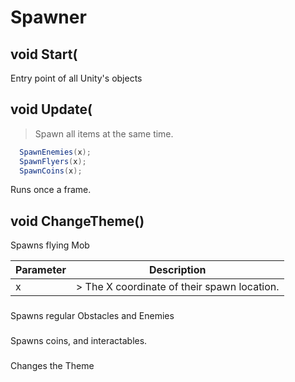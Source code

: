 # Spawner


## void Start(
  Entry point of all Unity's objects


## void Update( 
 > Spawn all items at the same time.

```csharp
  SpawnEnemies(x);  SpawnFlyers(x);  SpawnCoins(x);
```


  Runs once a frame.


## void ChangeTheme()
  Spawns flying Mob

Parameter | Description 
 --------|--------
x | > The X coordinate of their spawn location. 
###
  Spawns regular Obstacles and Enemies

###
  Spawns coins, and interactables.

###
  Changes the Theme
